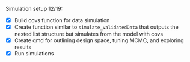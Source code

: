 Simulation setup 12/19: 

- [X] Build covs function for data simulation
- [X] Create function similar to `simulate_validatedData` that outputs the nested list structure but simulates from the model with covs
- [X] Create qmd for outlining design space, tuning MCMC, and exploring results
- [X] Run simulations 